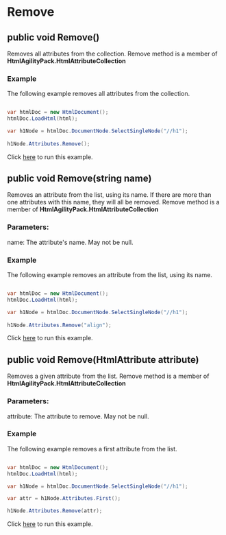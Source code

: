 # Remove

## public void Remove()

Removes all attributes from the collection. Remove method is a member of **HtmlAgilityPack.HtmlAttributeCollection**

### Example

The following example removes all attributes from the collection.

```csharp

var htmlDoc = new HtmlDocument();
htmlDoc.LoadHtml(html);

var h1Node = htmlDoc.DocumentNode.SelectSingleNode("//h1");
		
h1Node.Attributes.Remove();

```

Click [here](https://dotnetfiddle.net/otZ2Et) to run this example.

## public void Remove(string name)

Removes an attribute from the list, using its name. If there are more than one attributes with this name, they will all be removed. Remove method is a member of **HtmlAgilityPack.HtmlAttributeCollection**

### Parameters:

name: The attribute's name. May not be null.

### Example

The following example removes an attribute from the list, using its name.

```csharp

var htmlDoc = new HtmlDocument();
htmlDoc.LoadHtml(html);

var h1Node = htmlDoc.DocumentNode.SelectSingleNode("//h1");
		
h1Node.Attributes.Remove("align");

```

Click [here](https://dotnetfiddle.net/EHO18U) to run this example.

## public void Remove(HtmlAttribute attribute)

Removes a given attribute from the list. Remove method is a member of **HtmlAgilityPack.HtmlAttributeCollection**

### Parameters:

attribute: The attribute to remove. May not be null.

### Example

The following example removes a first attribute from the list.

```csharp

var htmlDoc = new HtmlDocument();
htmlDoc.LoadHtml(html);

var h1Node = htmlDoc.DocumentNode.SelectSingleNode("//h1");

var attr = h1Node.Attributes.First();

h1Node.Attributes.Remove(attr);

```

Click [here](https://dotnetfiddle.net/d4EVRi) to run this example.
